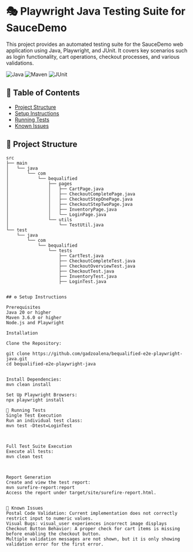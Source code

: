 # 🎭 Playwright Java Testing Suite for SauceDemo

This project provides an automated testing suite for the SauceDemo web application using Java, Playwright, and JUnit. It covers key scenarios such as login functionality, cart operations, checkout processes, and various validations.

![Java](https://www.oracle.com/java/technologies/downloads/) ![Maven](https://img.shields.io/badge/Maven-%3E%3D3.6.0-brightgreen) ![JUnit](https://img.shields.io/badge/JUnit-5.8-green)

## 📑 Table of Contents

- [Project Structure](#project-structure)
- [Setup Instructions](#setup-instructions)
- [Running Tests](#running-tests)
- [Known Issues](#known-issues)

## 📁 Project Structure

```plaintext
src
├── main
│   └── java
│       └── com
│           └── bequalified
│               ├── pages
│               │   ├── CartPage.java
│               │   ├── CheckoutCompletePage.java
│               │   ├── CheckoutStepOnePage.java
│               │   ├── CheckoutStepTwoPage.java
│               │   ├── InventoryPage.java
│               │   └── LoginPage.java
│               └── utils
│                   └── TestUtil.java
└── test
    └── java
        └── com
            └── bequalified
                └── tests
                    ├── CartTest.java
                    ├── CheckoutCompleteTest.java
                    ├── CheckoutOverviewTest.java
                    ├── CheckoutTest.java
                    ├── InventoryTest.java
                    ├── LoginTest.java


## ⚙️ Setup Instructions

Prerequisites
Java 20 or higher
Maven 3.6.0 or higher
Node.js and Playwright

Installation

Clone the Repository:

git clone https://github.com/gadzoalena/bequalified-e2e-playwright-java.git
cd bequalified-e2e-playwright-java


Install Dependencies:
mvn clean install

Set Up Playwright Browsers:
npx playwright install

🚀 Running Tests
Single Test Execution
Run an individual test class:
mvn test -Dtest=LoginTest



Full Test Suite Execution
Execute all tests:
mvn clean test



Report Generation
Create and view the test report:
mvn surefire-report:report
Access the report under target/site/surefire-report.html.


🚩 Known Issues
Postal Code Validation: Current implementation does not correctly restrict input to numeric values.
Visual Bugs: visual_user experiences incorrect image displays
Checkout Button Behavior: A proper check for cart items is missing before enabling the checkout button.
Multiple validation messages are not shown, but it is only showing validation error for the first error.